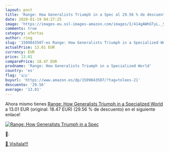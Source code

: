 ```yaml
---
layout: post
title: 'Range: How Generalists Triumph in a Spec al 29.56 % de descuento'
date: 2020-01-19 04:27:25
image: 'https://images-eu.ssl-images-amazon.com/images/I/414gAWhGTyL._SL200_.jpg'
comments: true
category: ofertas
author: ring
slug: '1509843507-es Range: How Generalists Triumph in a Specialized World'
actualPrice: 13.01 EUR
currency: EUR
price: 13.01
comparePrice: 18.47 EUR
prodname: 'Range: How Generalists Triumph in a Specialized World'
country: 'es'
flag: '🇪🇸'
buyurl: 'https://www.amazon.es/dp/1509843507/?tag=tolees-21'
descuento: '29.56'
average: '13.01'
---
```


Ahora mismo tienes [Range: How Generalists Triumph in a Specialized World](https://www.amazon.es/dp/1509843507/?tag=tolees-21) a 13.01 EUR (original: 18.47 EUR) (29.56 %  de descuento) en el siguiente enlace!

[![Range: How Generalists Triumph in a Spec](https://images-eu.ssl-images-amazon.com/images/I/414gAWhGTyL._SL200_.jpg)](https://www.amazon.es/dp/1509843507/?tag=tolees-21)

🔎:


[🛒 Visítala!!!](https://www.amazon.es/dp/1509843507/?tag=tolees-21)
